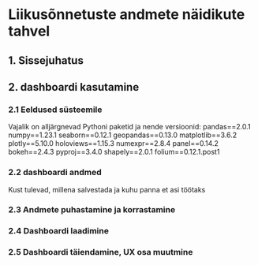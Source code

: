 # Liikusõnnetuste andmete näidikute tahvel

## 1. Sissejuhatus



## 2. dashboardi kasutamine

### 2.1 Eeldused süsteemile
Vajalik on alljärgnevad Pythoni paketid ja nende versioonid:
pandas==2.0.1
numpy==1.23.1
seaborn==0.12.1
geopandas==0.13.0
matplotlib==3.6.2
plotly==5.10.0
holoviews==1.15.3
numexpr==2.8.4
panel==0.14.2
bokeh==2.4.3
pyproj==3.4.0
shapely==2.0.1
folium==0.12.1.post1

### 2.2 dashboardi andmed

Kust tulevad, millena salvestada ja kuhu panna et asi töötaks


### 2.3 Andmete puhastamine ja korrastamine


### 2.4 Dashboardi laadimine


### 2.5 Dashboardi täiendamine, UX osa muutmine
